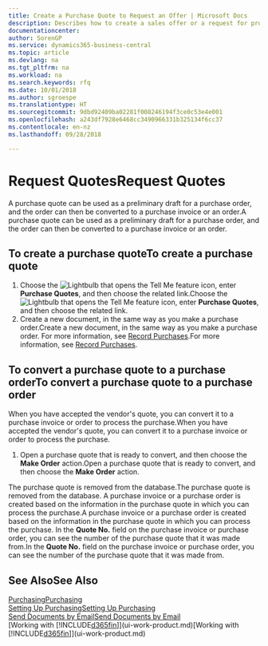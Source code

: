 ```yaml
---
title: Create a Purchase Quote to Request an Offer | Microsoft Docs
description: Describes how to create a sales offer or a request for proposal (RFQ) document to record your offer to a customer to sell products under certain terms.
documentationcenter: 
author: SorenGP
ms.service: dynamics365-business-central
ms.topic: article
ms.devlang: na
ms.tgt_pltfrm: na
ms.workload: na
ms.search.keywords: rfq
ms.date: 10/01/2018
ms.author: sgroespe
ms.translationtype: HT
ms.sourcegitcommit: 9dbd92409ba02281f008246194f3ce0c53e4e001
ms.openlocfilehash: a243df7928e6468cc3490966331b325134f6cc37
ms.contentlocale: en-nz
ms.lasthandoff: 09/28/2018

---
```

# <a name="request-quotes"></a><span data-ttu-id="c6732-103">Request Quotes</span><span class="sxs-lookup"><span data-stu-id="c6732-103">Request Quotes</span></span>
<span data-ttu-id="c6732-104">A purchase quote can be used as a preliminary draft for a purchase order, and the order can then be converted to a purchase invoice or an order.</span><span class="sxs-lookup"><span data-stu-id="c6732-104">A purchase quote can be used as a preliminary draft for a purchase order, and the order can then be converted to a purchase invoice or an order.</span></span>


## <a name="to-create-a-purchase-quote"></a><span data-ttu-id="c6732-105">To create a purchase quote</span><span class="sxs-lookup"><span data-stu-id="c6732-105">To create a purchase quote</span></span>
1. <span data-ttu-id="c6732-106">Choose the ![Lightbulb that opens the Tell Me feature](media/ui-search/search_small.png "Tell me what you want to do") icon, enter **Purchase Quotes**, and then choose the related link.</span><span class="sxs-lookup"><span data-stu-id="c6732-106">Choose the ![Lightbulb that opens the Tell Me feature](media/ui-search/search_small.png "Tell me what you want to do") icon, enter **Purchase Quotes**, and then choose the related link.</span></span>
2. <span data-ttu-id="c6732-107">Create a new document, in the same way as you make a purchase order.</span><span class="sxs-lookup"><span data-stu-id="c6732-107">Create a new document, in the same way as you make a purchase order.</span></span> <span data-ttu-id="c6732-108">For more information, see [Record Purchases](purchasing-how-record-purchases.md).</span><span class="sxs-lookup"><span data-stu-id="c6732-108">For more information, see [Record Purchases](purchasing-how-record-purchases.md).</span></span>

## <a name="to-convert-a-purchase-quote-to-a-purchase-order"></a><span data-ttu-id="c6732-109">To convert a purchase quote to a purchase order</span><span class="sxs-lookup"><span data-stu-id="c6732-109">To convert a purchase quote to a purchase order</span></span>
<span data-ttu-id="c6732-110">When you have accepted the vendor's quote, you can convert it to a purchase invoice or order to process the purchase.</span><span class="sxs-lookup"><span data-stu-id="c6732-110">When you have accepted the vendor's quote, you can convert it to a purchase invoice or order to process the purchase.</span></span>

1. <span data-ttu-id="c6732-111">Open a purchase quote that is ready to convert, and then choose the **Make Order** action.</span><span class="sxs-lookup"><span data-stu-id="c6732-111">Open a purchase quote that is ready to convert, and then choose the **Make Order** action.</span></span>

<span data-ttu-id="c6732-112">The purchase quote is removed from the database.</span><span class="sxs-lookup"><span data-stu-id="c6732-112">The purchase quote is removed from the database.</span></span> <span data-ttu-id="c6732-113">A purchase invoice or a purchase order is created based on the information in the purchase quote in which you can process the purchase.</span><span class="sxs-lookup"><span data-stu-id="c6732-113">A purchase invoice or a purchase order is created based on the information in the purchase quote in which you can process the purchase.</span></span> <span data-ttu-id="c6732-114">In the **Quote No.** field on the purchase invoice or purchase order, you can see the number of the purchase quote that it was made from.</span><span class="sxs-lookup"><span data-stu-id="c6732-114">In the **Quote No.** field on the purchase invoice or purchase order, you can see the number of the purchase quote that it was made from.</span></span>

## <a name="see-also"></a><span data-ttu-id="c6732-115">See Also</span><span class="sxs-lookup"><span data-stu-id="c6732-115">See Also</span></span>
[<span data-ttu-id="c6732-116">Purchasing</span><span class="sxs-lookup"><span data-stu-id="c6732-116">Purchasing</span></span>](purchasing-manage-purchasing.md)  
[<span data-ttu-id="c6732-117">Setting Up Purchasing</span><span class="sxs-lookup"><span data-stu-id="c6732-117">Setting Up Purchasing</span></span>](purchasing-setup-purchasing.md)  
[<span data-ttu-id="c6732-118">Send Documents by Email</span><span class="sxs-lookup"><span data-stu-id="c6732-118">Send Documents by Email</span></span>](ui-how-send-documents-email.md)  
<span data-ttu-id="c6732-119">[Working with [!INCLUDE[d365fin](includes/d365fin_md.md)]](ui-work-product.md)</span><span class="sxs-lookup"><span data-stu-id="c6732-119">[Working with [!INCLUDE[d365fin](includes/d365fin_md.md)]](ui-work-product.md)</span></span>

